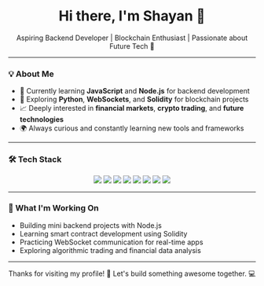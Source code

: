 <h1 align="center">Hi there, I'm Shayan 👋</h1>

<p align="center">
  Aspiring Backend Developer | Blockchain Enthusiast | Passionate about Future Tech 🚀
</p>

---

### 💡 About Me

- 🔧 Currently learning **JavaScript** and **Node.js** for backend development  
- 🐍 Exploring **Python**, **WebSockets**, and **Solidity** for blockchain projects  
- 📈 Deeply interested in **financial markets**, **crypto trading**, and **future technologies**
- 🌍 Always curious and constantly learning new tools and frameworks

---

### 🛠️ Tech Stack

<p align="center">
  <img src="https://img.shields.io/badge/JavaScript-F7DF1E?logo=javascript&logoColor=black&style=for-the-badge" />
  <img src="https://img.shields.io/badge/Node.js-339933?logo=node.js&logoColor=white&style=for-the-badge" />
  <img src="https://img.shields.io/badge/Python-3776AB?logo=python&logoColor=white&style=for-the-badge" />
  <img src="https://img.shields.io/badge/Solidity-363636?logo=solidity&logoColor=white&style=for-the-badge" />
  <img src="https://img.shields.io/badge/WebSocket-010101?logo=websocket&logoColor=white&style=for-the-badge" />
  <img src="https://img.shields.io/badge/SQL-4479A1?logo=mysql&logoColor=white&style=for-the-badge" />
  <img src="https://img.shields.io/badge/Git-F05032?logo=git&logoColor=white&style=for-the-badge" />
  <img src="https://img.shields.io/badge/REST%20API-02569B?logo=postman&logoColor=white&style=for-the-badge" />
</p>

---

### 🌱 What I'm Working On

- Building mini backend projects with Node.js
- Learning smart contract development using Solidity
- Practicing WebSocket communication for real-time apps
- Exploring algorithmic trading and financial data analysis

---

<div align="center">
  Thanks for visiting my profile! 🙌  
  Let's build something awesome together. 💻
</div>
